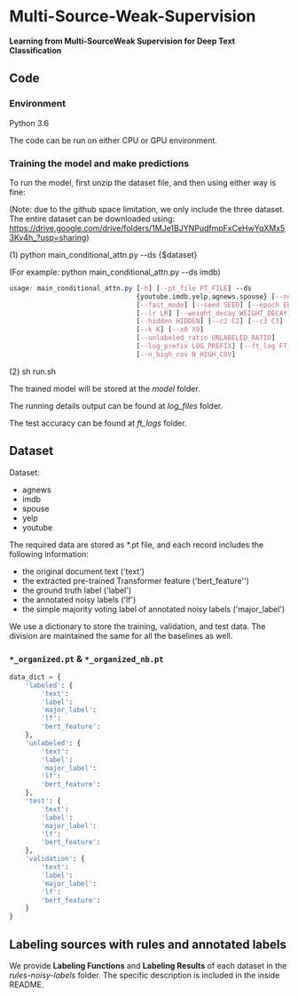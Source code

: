 # Multi-Source-Weak-Supervision

**Learning from Multi-SourceWeak Supervision for Deep Text Classification**

## Code

### Environment
Python 3.6

The code can be run on either CPU or GPU environment.

### Training the model and make predictions
To run the model, first unzip the dataset file, and then using either way is fine:

(Note: due to the github space limitation, we only include the three dataset. 
The entire dataset can be downloaded using: https://drive.google.com/drive/folders/1MJe1BJYNPudfmpFxCeHwYqXMx53Kv4h_?usp=sharing)

(1) python main_conditional_attn.py --ds {$dataset}

(For example: python main_conditional_attn.py --ds imdb)

```css
usage: main_conditional_attn.py [-h] [--pt_file PT_FILE] --ds
                                {youtube,imdb,yelp,agnews,spouse} [--no_cuda]
                                [--fast_mode] [--seed SEED] [--epoch EPOCH]
                                [--lr LR] [--weight_decay WEIGHT_DECAY]
                                [--hidden HIDDEN] [--c2 C2] [--c3 C3]
                                [--k K] [--x0 X0]
                                [--unlabeled_ratio UNLABELED_RATIO]
                                [--log_prefix LOG_PREFIX] [--ft_log FT_LOG]
                                [--n_high_cov N_HIGH_COV]
```

(2) sh run.sh

The trained model will be stored at the *model* folder. 

The running details output can be found at *log_files* folder.

The test accuracy can be found at *ft_logs* folder.

## Dataset
Dataset:
- agnews
- imdb
- spouse
- yelp
- youtube

The required data are stored as *.pt file, and each record includes the following information:
   - the original document text ('text')
   - the extracted pre-trained Transformer feature ('bert_feature'')
   - the ground truth label ('label')
   - the annotated noisy labels ('lf')
   - the simple majority voting label of annotated noisy labels ('major_label')

We use a dictionary to store the training, validation, and test data.
The division are maintained the same for all the baselines as well.

### `*_organized.pt` & `*_organized_nb.pt`

```python
data_dict = {
    'labeled': {
        'text':
        'label': 
        'major_label': 
        'lf': 
        'bert_feature': 
    },
    'unlabeled': {
        'text': 
        'label': 
        'major_label': 
        'lf': 
        'bert_feature': 
    },
    'test': {
        'text': 
        'label': 
        'major_label':
        'lf': 
        'bert_feature':
    },
    'validation': {
        'text': 
        'label': 
        'major_label': 
        'lf': 
        'bert_feature':
    }
}
```

## Labeling sources with rules and annotated labels

We provide **Labeling Functions** and **Labeling Results** of each dataset in the *rules-noisy-labels* folder.
The specific description is included in the inside README.

 
